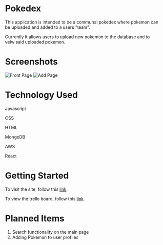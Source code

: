 # Pokedex

This application is intended to be a communal pokedex where pokemon can be uploaded and added to a users "team".

Currently it allows users to upload new pokemon to the database and to veiw said uploaded pokemon.

# Screenshots

![Front Page](https://i.imgur.com/LVGylv6.png)
![Add Page](https://i.imgur.com/7Qeg7cX.png)

# Technology Used

Javascript

CSS

HTML

MongoDB

AWS

React

# Getting Started


To visit the site, follow this [link]().

To view the trello board, follow this [link](https://trello.com/b/CqSPrmng/project-3-user-stories).

# Planned Items

1.  Search functionality on the main page
2. Adding Pokemon to user profiles